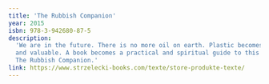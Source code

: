 ```yaml
---
title: 'The Rubbish Companion'
year: 2015
isbn: 978-3-942680-87-5
description:
  'We are in the future. There is no more oil on earth. Plastic becomes a rarity
  and valuable. A book becomes a practical and spiritual guide to this world:
  The Rubbish Companion.'
link: https://www.strzelecki-books.com/texte/store-produkte-texte/
---
```

